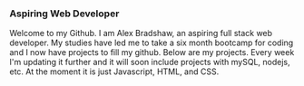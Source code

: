 ### Aspiring Web Developer

Welcome to my Github. I am Alex Bradshaw, an aspiring full stack web developer. My studies have led me to take a six month bootcamp for coding and I now have projects to fill my github. Below are my projects. Every week I'm updating it further and it will soon include projects with mySQL, nodejs, etc. At the moment it is just Javascript, HTML, and CSS.
